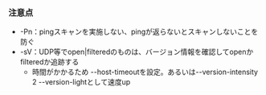 ### 注意点
* -Pn：pingスキャンを実施しない、pingが返らないとスキャンしないことを防ぐ
* -sV：UDP等でopen|filteredのものは、バージョン情報を確認してopenかfilteredか追跡する
  * 時間がかかるため --host-timeoutを設定。あるいは--version-intensity　2 --version-lightとして速度up
